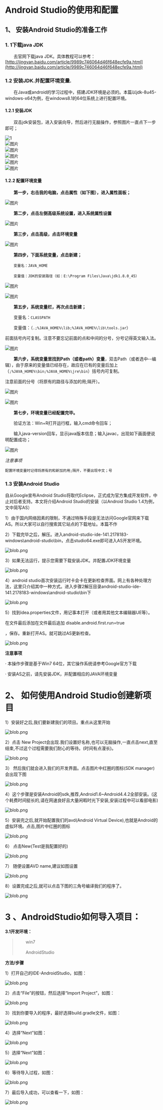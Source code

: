 # Android Studio的使用和配置



## 1、 安装Android Studio的准备工作

### **1. 1下载java JDK**

　　去官网下载java JDK。具体教程可以参考：[http://jingyan.baidu.com/article/9989c746064d46f648ecfe9a.html](http://jingyan.baidu.com/article/9989c746064d46f648ecfe9a.html)

### **1.2 安装JDK.并配置环境变量.**

　　在Java或android的学习过程中，搭建JDK环境是必须的。本篇以jdk-8u45-windows-x64为例，在windows8.1的64位系统上进行配置环境。

#### 1.2.1 安装JDK

　　双击jdk安装包，进入安装向导，然后进行无脑操作，参照图片一直点下一步即可；

![1](img/1.jpg)
<br />
![图片](img/2.jpg)
<br />
![图片](img/3.jpg)
<br />
![图片](img/4.jpg)
<br />
![图片](img/5.jpg)
<br />
![图片](img/6.jpg)



#### 1.2.2 配置环境变量

　　**第一步，右击我的电脑，点击属性（如下图），进入属性面板；**

![图片](img/7.jpg)



　　**第二步，点击左侧高级系统设置，进入系统属性设置**

![图片](img/8.jpg)



　　**第三步，点击高级，点击环境变量**

![图片](img/9.jpg)



　　**第四步，下面系统变量，点击新建；**

　　`变量名：JAVA_HOME`

　　`变量值：JDK的安装路径（如：E:\Program Files\Java\jdk1.8.0_45）`

![图片](img/10.jpg)

![图片](img/11.jpg)



　　**第五步，系统变量栏，再次点击新建；**

　　变量名：`CLASSPATH`

　　变量值：（`.;%JAVA_HOME%\lib;%JAVA_HOME%\lib\tools.jar`）

前面括号内可复制。注意不要忘记前面的点和中间的分号，分号记得英文输入法。

![图片](img/12.jpg)



　　**第六步，系统变量里找到Path（或者path）变量**，双击Path（或者选中--编辑），由于原来的变量值已经存在，故应在已有的变量后加上（`;%JAVA_HOME%\bin;%JAVA_HOME%\jre\bin`）括号内可复制。

注意前面的分号（将原有的路径与添加的用;隔开）。

![图片](img/13.jpg)

![图片](img/14.jpg)



　　**第七步，环境变量已经配置完毕。**

　　验证方法：Win+R打开运行框，输入cmd命令回车；

　　输入java-version回车，显示java版本信息；输入javac，出现如下画面便说明配置成功；

![图片](img/15.jpg)



*注意事项*

`配置环境变量时记得将原有的和新加的用;隔开，不要出现中文；号`



### **1.3 安装Android Studio**

自从Google宣布Android Studio将取代Eclipse，正式成为官方集成开发软件，中止对后者支持。本文将介绍Android Studio的安装（以Android Studio 1.4为例，文中简写AS） 

1）由于国内网络因素的限制，不通过特殊手段是无法访问Google官网来下载AS。所以大家可以自行搜索其它站点的下载地址。本篇不作



2）下载完毕之后，解压。进入android-studio-ide-141.2178183-windows\android-studio\bin，点击studio64.exe即可进入AS开发环境。

![blob.png](img/17.png)

3）如果无法运行，提示您需要下载安装JDK。并配置JDK环境变量

![blob.png](img/18.png)

4）android studio首次安装运行时卡会卡在更新检查界面。网上有各种处理方法，这里只介绍其中一种方式。进入步骤2解压目录android-studio-ide-141.2178183-windows\android-studio\bin下

![blob.png](img/19.png)

5）找到idea.properties文件，用记事本打开（或者用其他文本编辑器UE等）。

在文件最后添加在文件最后追加  disable.android.first.run=true

，保存。重新打开AS。就可跳过AS更新检查。

![blob.png](img/20.png)

**注意事项**

·         本操作步骤是基于Win7 64位，其它操作系统请参考Google官方下载

·         安装AS之前，请先安装JDK，并配置相应的JAVA环境变量

 







# **2、 如何使用Android Studio创建新项目**

1）安装好之后,我们要新建我们的项目。重点从这里开始

![blob.png](img/21.png)

2）点击    New Project会出现.我们设置好名称,也可以无脑操作,一直点击next,直至结束,不过这个过程需要我们耐心的等待。(时间有点漫长)。

![blob.png](img/22.png)

3）  然后我们就会进入我们的开发界面。点击图片中红圈的图标(SDK manager)会出现下图

![blob.png](img/23.png)

4）这个步骤是安装Android的sdk,推荐,Android1.6~Android4.4.2全部安装。(这个耗费时间挺长的,请在网速良好且大量闲暇时光下安装,安装过程中可以看部电影)

![blob.png](img/24.png)

5）安装完之后,就开始配置我们的avd(Android Virtual Device),也就是Android的虚拟环境。点击,图片中红圈的图标

![blob.png](img/25.png)

6）  点击New(Test是我配置好的)

![blob.png](img/26.png)

7）  随便设置AVD name,建议如图设置

![blob.png](img/27.png)

8）设置完成之后,就可以点击下图的三角号编译我们的程序了。

![blob.png](img/28.png)





# **3 、AndroidStudio如何导入项目：**

**3.1开发环境：**

> 　　win7
>
> 　　AndroidStudio
>

**方法/步骤**

1）打开自己的IDE-AndroidStudio，如图：

![blob.png](img/29.png)



2）点击“File”的按钮，然后选择“Import Project”，如图：

![blob.png](img/30.png)

3）找到你要导入的程序，最好选择build.gradle文件，如图：

![blob.png](img/31.png)

4）选择“Next”如图：

![blob.png](img/32.png)



5）选择“Next”如图：

![blob.png](img/33.png)



6）等待导入过程，如图：

![blob.png](img/34.png)



7）最后导入成功，可以查看一下，如图：

![blob.png](img/35.png)